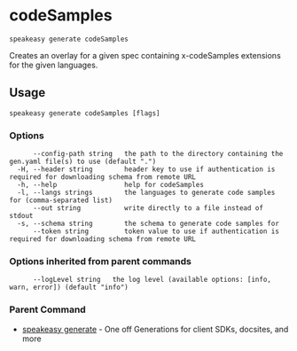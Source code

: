 # codeSamples  
`speakeasy generate codeSamples`  


Creates an overlay for a given spec containing x-codeSamples extensions for the given languages.  

## Usage

```
speakeasy generate codeSamples [flags]
```

### Options

```
      --config-path string   the path to the directory containing the gen.yaml file(s) to use (default ".")
  -H, --header string        header key to use if authentication is required for downloading schema from remote URL
  -h, --help                 help for codeSamples
  -l, --langs strings        the languages to generate code samples for (comma-separated list)
      --out string           write directly to a file instead of stdout
  -s, --schema string        the schema to generate code samples for
      --token string         token value to use if authentication is required for downloading schema from remote URL
```

### Options inherited from parent commands

```
      --logLevel string   the log level (available options: [info, warn, error]) (default "info")
```

### Parent Command

* [speakeasy generate](README.md)	 - One off Generations for client SDKs, docsites, and more
